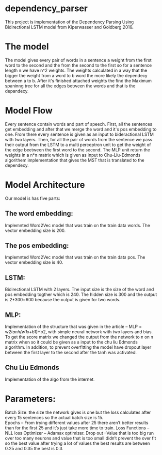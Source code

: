 # dependency_parser
This project is implementation of the  Dependency Parsing
Using Bidirectional LSTM model from Kiperwasser and Goldberg 2016.
# The model
The model gives every pair of words in a sentence a weight from the first word to the second and the from the second to the first so for a sentence length n we have n^2 weights. The weights calculated in a way that the bigger the weight from a word to b word the more likely the dependecy between a to b. After it's finished attached weights the find the Maximum spaninng tree for all the edges between the words and that is the depandecy.
# Model Flow
Every sentence contain words and part of speech. First, all the sentences get embedding and after that we merge the word and it's pos embedding to one. From there every sentence is given as an input to bideractional LSTM with two layers. 
Then, for all the pair of words from the sentence we pass their output from the LSTM to a multi perceptron unit to get the weight of the edge beetween the first word to the second. The MLP unit return the weights in a n*n matrix which is given as input to Chu-Liu-Edmonds algorithem implementation that gives the MST that is translated to the dependecy.
# Model Architecture
Our model is has five parts:
## The word embedding:
Implemnted Word2Vec model that was train on the train data words. The vector embedding size is 200.
## The pos embedding:
Implemnted Word2Vec model that was train on the train data pos. The vector embedding size is 40.
## LSTM:
Bidirectional LSTM with 2 layers. The input size is the size of the word and pos embedding togther which is 240. The hidden size is 300 and the output is 2*300=600 because the output is given for two words.
## MLP:
Implementation of the structure that was given in the article – MLP = w2*tanh(w1*x+b1)+b2, with simple neural network with two layers and bias. To get the score matrix we changed the output from the network to n on n matrix when so it could be given as a input to the chu liu Edmonds algorithm. In addition, to prevent overfitting the model have dropout layer between the first layer to the second after the tanh was activated.
## Chu Liu Edmonds
Implementation of the algo from the internet.

# Parameters:
Batch Size: the size the network gives is one but the loss calculates after every 15 sentences so the actual batch size is 15.  
Epochs – From trying different values after 25 there aren’t better results than for the first 25 and it’s just take more time to train.
Loss Functions – NLL loss
Optimizer – Adamax optimizer.
Drop out –Value that is too big run over too many neurons and value that is too small didn’t prevent the over fit so the best value after trying a lot of values the best results are between 0.25 and 0.35 the best is 0.3. 
